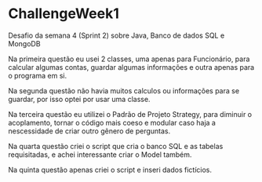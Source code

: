 # ChallengeWeek1

Desafio da semana 4 (Sprint 2) sobre Java, Banco de dados SQL e MongoDB

Na primeira questão eu usei 2 classes, uma apenas para Funcionário, para calcular algumas contas, guardar algumas informações e outra apenas para o programa em si.

Na segunda questão não havia muitos calculos ou informações para se guardar, por isso optei por usar uma classe.

Na terceira questão eu utilizei o Padrão de Projeto Strategy, para diminuir o acoplamento, tornar o código mais coeso e modular caso haja a nescessidade de criar outro gênero de perguntas.

Na quarta questão criei o script que cria o banco SQL e as tabelas requisitadas, e achei interessante criar o Model também.

Na quinta questão apenas criei o script e inseri dados fictícios.
